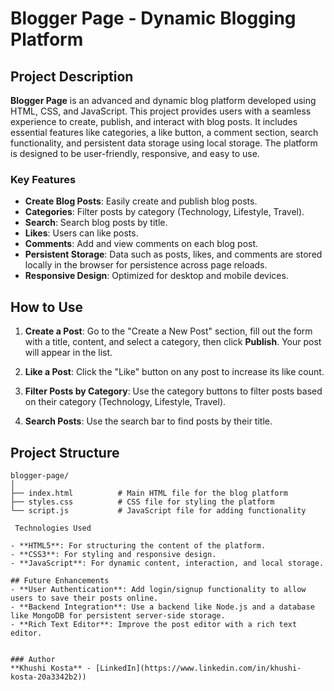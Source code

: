 # Blogger Page - Dynamic Blogging Platform

## Project Description
**Blogger Page** is an advanced and dynamic blog platform developed using HTML, CSS, and JavaScript. This project provides users with a seamless experience to create, publish, and interact with blog posts. It includes essential features like categories, a like button, a comment section, search functionality, and persistent data storage using local storage. The platform is designed to be user-friendly, responsive, and easy to use.

### Key Features
- **Create Blog Posts**: Easily create and publish blog posts.
- **Categories**: Filter posts by category (Technology, Lifestyle, Travel).
- **Search**: Search blog posts by title.
- **Likes**: Users can like posts.
- **Comments**: Add and view comments on each blog post.
- **Persistent Storage**: Data such as posts, likes, and comments are stored locally in the browser for persistence across page reloads.
- **Responsive Design**: Optimized for desktop and mobile devices.

## How to Use

1. **Create a Post**: Go to the "Create a New Post" section, fill out the form with a title, content, and select a category, then click **Publish**. Your post will appear in the list.
   
2. **Like a Post**: Click the "Like" button on any post to increase its like count.

3. **Filter Posts by Category**: Use the category buttons to filter posts based on their category (Technology, Lifestyle, Travel).

4. **Search Posts**: Use the search bar to find posts by their title.


## Project Structure

```
blogger-page/
│
├── index.html          # Main HTML file for the blog platform
├── styles.css          # CSS file for styling the platform
└── script.js           # JavaScript file for adding functionality

 Technologies Used

- **HTML5**: For structuring the content of the platform.
- **CSS3**: For styling and responsive design.
- **JavaScript**: For dynamic content, interaction, and local storage.

## Future Enhancements
- **User Authentication**: Add login/signup functionality to allow users to save their posts online.
- **Backend Integration**: Use a backend like Node.js and a database like MongoDB for persistent server-side storage.
- **Rich Text Editor**: Improve the post editor with a rich text editor.


### Author
**Khushi Kosta** - [LinkedIn](https://www.linkedin.com/in/khushi-kosta-20a3342b2))

